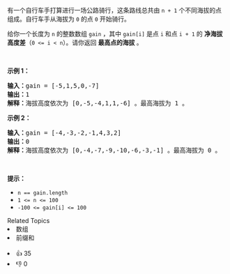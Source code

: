 <p>有一个自行车手打算进行一场公路骑行，这条路线总共由&nbsp;<code>n + 1</code>&nbsp;个不同海拔的点组成。自行车手从海拔为 <code>0</code>&nbsp;的点&nbsp;<code>0</code>&nbsp;开始骑行。</p>

<p>给你一个长度为 <code>n</code>&nbsp;的整数数组&nbsp;<code>gain</code>&nbsp;，其中 <code>gain[i]</code>&nbsp;是点 <code>i</code>&nbsp;和点 <code>i + 1</code>&nbsp;的 <strong>净海拔高度差</strong>（<code>0 &lt;= i &lt; n</code>）。请你返回 <strong>最高点的海拔</strong> 。</p>

<p>&nbsp;</p>

<p><strong>示例 1：</strong></p>

<pre>
<b>输入：</b>gain = [-5,1,5,0,-7]
<b>输出：</b>1
<b>解释：</b>海拔高度依次为 [0,-5,-4,1,1,-6] 。最高海拔为 1 。
</pre>

<p><strong>示例 2：</strong></p>

<pre>
<b>输入：</b>gain = [-4,-3,-2,-1,4,3,2]
<b>输出：</b>0
<b>解释：</b>海拔高度依次为 [0,-4,-7,-9,-10,-6,-3,-1] 。最高海拔为 0 。
</pre>

<p>&nbsp;</p>

<p><strong>提示：</strong></p>

<ul> 
 <li><code>n == gain.length</code></li> 
 <li><code>1 &lt;= n &lt;= 100</code></li> 
 <li><code>-100 &lt;= gain[i] &lt;= 100</code></li> 
</ul>

<div><div>Related Topics</div><div><li>数组</li><li>前缀和</li></div></div><br><div><li>👍 35</li><li>👎 0</li></div>
